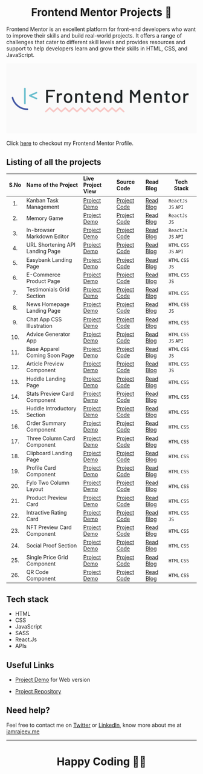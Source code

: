 <h1 align="center">Frontend Mentor Projects 🚀</h1>

Frontend Mentor is an excellent platform for front-end developers who want to improve their skills and build real-world projects. It offers a range of challenges that cater to different skill levels and provides resources and support to help developers learn and grow their skills in HTML, CSS, and JavaScript.

<p align="center">  
<img src="./images/preview.png"/>  
</p>

Click [here](https://www.frontendmentor.io/profile/beRajeevKumar) to checkout my Frontend Mentor Profile.

## Listing of all the projects

| S.No | Name of the Project             | Live Project View | Source Code      | Read Blog     | Tech Stack              |
| :--: | :------------------------------ | :---------------- | :--------------- | :------------ | ----------------------- |
|  1.  | Kanban Task Management          | [Project Demo]()  | [Project Code]() | [Read Blog]() | `ReactJs` `JS` `API`    |
|  2.  | Memory Game                     | [Project Demo]()  | [Project Code]() | [Read Blog]() | `ReactJs` `JS`          |
|  3.  | In-browser Markdown Editor      | [Project Demo]()  | [Project Code]() | [Read Blog]() | `ReactJs` `JS` `API`    |
|  4.  | URL Shortening API Landing Page | [Project Demo]()  | [Project Code]() | [Read Blog]() | `HTML` `CSS` `JS` `API` |
|  5.  | Easybank Landing Page           | [Project Demo]()  | [Project Code]() | [Read Blog]() | `HTML` `CSS` `JS`       |
|  6.  | E-Commerce Product Page         | [Project Demo]()  | [Project Code]() | [Read Blog]() | `HTML` `CSS` `JS`       |
|  7.  | Testimonials Grid Section       | [Project Demo]()  | [Project Code]() | [Read Blog]() | `HTML` `CSS`            |
|  8.  | News Homepage Landing Page      | [Project Demo]()  | [Project Code]() | [Read Blog]() | `HTML` `CSS` `JS`       |
|  9.  | Chat App CSS Illustration       | [Project Demo]()  | [Project Code]() | [Read Blog]() | `HTML` `CSS`            |
| 10.  | Advice Generator App            | [Project Demo]()  | [Project Code]() | [Read Blog]() | `HTML` `CSS` `JS` `API` |
| 11.  | Base Apparel Coming Soon Page   | [Project Demo]()  | [Project Code]() | [Read Blog]() | `HTML` `CSS` `JS`       |
| 12.  | Article Preview Component       | [Project Demo]()  | [Project Code]() | [Read Blog]() | `HTML` `CSS` `JS`       |
| 13.  | Huddle Landing Page             | [Project Demo]()  | [Project Code]() | [Read Blog]() | `HTML` `CSS`            |
| 14.  | Stats Preview Card Component    | [Project Demo]()  | [Project Code]() | [Read Blog]() | `HTML` `CSS`            |
| 15.  | Huddle Introductory Section     | [Project Demo]()  | [Project Code]() | [Read Blog]() | `HTML` `CSS`            |
| 16.  | Order Summary Component         | [Project Demo]()  | [Project Code]() | [Read Blog]() | `HTML` `CSS`            |
| 17.  | Three Column Card Component     | [Project Demo]()  | [Project Code]() | [Read Blog]() | `HTML` `CSS`            |
| 18.  | Clipboard Landing Page          | [Project Demo]()  | [Project Code]() | [Read Blog]() | `HTML` `CSS`            |
| 19.  | Profile Card Component          | [Project Demo]()  | [Project Code]() | [Read Blog]() | `HTML` `CSS`            |
| 20.  | Fylo Two Column Layout          | [Project Demo]()  | [Project Code]() | [Read Blog]() | `HTML` `CSS`            |
| 21.  | Product Preview Card            | [Project Demo]()  | [Project Code]() | [Read Blog]() | `HTML` `CSS`            |
| 22.  | Intractive Rating Card          | [Project Demo]()  | [Project Code]() | [Read Blog]() | `HTML` `CSS` `JS`       |
| 23.  | NFT Preview Card Component      | [Project Demo]()  | [Project Code]() | [Read Blog]() | `HTML` `CSS`            |
| 24.  | Social Proof Section            | [Project Demo]()  | [Project Code]() | [Read Blog]() | `HTML` `CSS`            |
| 25.  | Single Price Grid Component     | [Project Demo]()  | [Project Code]() | [Read Blog]() | `HTML` `CSS`            |
| 26.  | QR Code Component               | [Project Demo]()  | [Project Code]() | [Read Blog]() | `HTML` `CSS`            |

## Tech stack

- HTML
- CSS
- JavaScript
- SASS
- React.Js
- APIs

## Useful Links

- [Project Demo](https://frontend-mentor-rajeev.netlify.app/) for Web version

- [Project Repository](https://github.com/Rajeevjewar/Frontend-Mentor-Projects.git)

## Need help?

Feel free to contact me on [Twitter](https://twitter.com/be_rajeevkumar) or [LinkedIn](https://www.linkedin.com/in/berajeevkumar/), know more about me at [iamrajeev.me](https://iamrajeev.me)

<hr>

<h1 align=center>Happy Coding 👨‍💻</h1>
